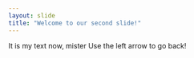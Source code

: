 ```yaml
---
layout: slide
title: "Welcome to our second slide!"
---
```

It is my text now, mister
Use the left arrow to go back!
